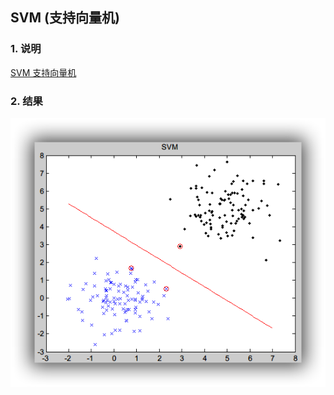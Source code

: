 ## SVM (支持向量机)


### 1. 说明

[SVM 支持向量机](http://blog.csdn.net/endlch/article/details/46843903)

### 2. 结果

![](./pictures/result.png)

